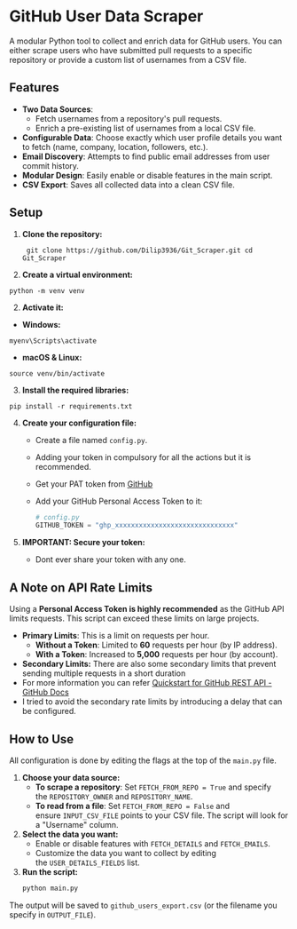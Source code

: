 # GitHub User Data Scraper 

A modular Python tool to collect and enrich data for GitHub users. You can either scrape users who have submitted pull requests to a specific repository or provide a custom list of usernames from a CSV file.

## Features

- **Two Data Sources**:
    - Fetch usernames from a repository's pull requests.
    - Enrich a pre-existing list of usernames from a local CSV file.
- **Configurable Data**: Choose exactly which user profile details you want to fetch (name, company, location, followers, etc.).
- **Email Discovery**: Attempts to find public email addresses from user commit history.
- **Modular Design**: Easily enable or disable features in the main script.
- **CSV Export**: Saves all collected data into a clean CSV file.

## Setup

1. **Clone the repository:**
    
   ```
    git clone https://github.com/Dilip3936/Git_Scraper.git cd Git_Scraper
    ```

2. **Create a virtual environment:**

```shell
python -m venv venv
```

2. **Activate it:**

- **Windows:**

```shell
myenv\Scripts\activate
```

- **macOS & Linux:**

```shell
source venv/bin/activate
```

3. **Install the required libraries:**

```shell
pip install -r requirements.txt
```
   
4. **Create your configuration file:**
    - Create a file named `config.py`.
    - Adding your token in compulsory for all the actions but it is recommended.
    - Get your PAT token from [GitHub](https://github.com/settings/tokens)
    - Add your GitHub Personal Access Token to it:
        
        ``` python
        # config.py 
        GITHUB_TOKEN = "ghp_xxxxxxxxxxxxxxxxxxxxxxxxxxxxxx"
        ```
        
5. **IMPORTANT: Secure your token:**
    - Dont ever share your token with any one.      

## A Note on API Rate Limits

Using a **Personal Access Token is highly recommended** as the GitHub API limits requests. This script can exceed these limits on large projects.

- **Primary Limits**: This is a limit on requests per hour.
    - **Without a Token**: Limited to **60** requests per hour (by IP address).
    - **With a Token**: Increased to **5,000** requests per hour (by account).
- **Secondary Limits:** There are also some secondary limits that prevent sending multiple requests in a short duration
- For more information you can refer [Quickstart for GitHub REST API - GitHub Docs](https://docs.github.com/en/rest/quickstart)
- I tried to avoid the secondary rate limits by introducing a delay that can be configured.
## How to Use

All configuration is done by editing the flags at the top of the `main.py` file.

1. **Choose your data source:**
    - **To scrape a repository**: Set `FETCH_FROM_REPO = True` and specify the `REPOSITORY_OWNER` and `REPOSITORY_NAME`.
    - **To read from a file**: Set `FETCH_FROM_REPO = False` and ensure `INPUT_CSV_FILE` points to your CSV file. The script will look for a "Username" column.
2. **Select the data you want:**
    - Enable or disable features with `FETCH_DETAILS` and `FETCH_EMAILS`.
    - Customize the data you want to collect by editing the `USER_DETAILS_FIELDS` list.
3. **Run the script:**
    ``` bash
    python main.py
    ```

The output will be saved to `github_users_export.csv` (or the filename you specify in `OUTPUT_FILE`).